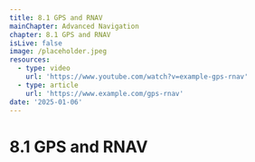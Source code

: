 ```yaml
---
title: 8.1 GPS and RNAV
mainChapter: Advanced Navigation
chapter: 8.1 GPS and RNAV
isLive: false
image: /placeholder.jpeg
resources:
  - type: video
    url: 'https://www.youtube.com/watch?v=example-gps-rnav'
  - type: article
    url: 'https://www.example.com/gps-rnav'
date: '2025-01-06'
---
```


# 8.1 GPS and RNAV
